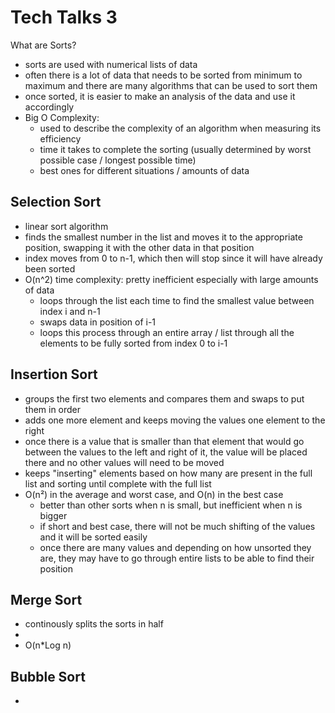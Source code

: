# Tech Talks 3

What are Sorts? 
* sorts are used with numerical lists of data
* often there is a lot of data that needs to be sorted from minimum to maximum and there are many algorithms that can be used to sort them
* once sorted, it is easier to make an analysis of the data and use it accordingly
* Big O Complexity: 
  * used to describe the complexity of an algorithm when measuring its efficiency
  * time it takes to complete the sorting (usually determined by worst possible case / longest possible time)
  * best ones for different situations / amounts of data

## Selection Sort
* linear sort algorithm
* finds the smallest number in the list and moves it to the appropriate position, swapping it with the other data in that position
* index moves from 0 to n-1, which then will stop since it will have already been sorted
* O(n^2) time complexity: pretty inefficient especially with large amounts of data
  * loops through the list each time to find the smallest value between index i and n-1
  * swaps data in position of i-1
  * loops this process through an entire array / list through all the elements to be fully sorted from index 0 to i-1

## Insertion Sort
* groups the first two elements and compares them and swaps to put them in order
* adds one more element and keeps moving the values one element to the right
* once there is a value that is smaller than that element that would go between the values to the left and right of it, the value will be placed there and no other values will need to be moved
* keeps "inserting" elements based on how many are present in the full list and sorting until complete with the full list
* O(n²) in the average and worst case, and O(n) in the best case
  * better than other sorts when n is small, but inefficient when n is bigger
  * if short and best case, there will not be much shifting of the values and it will be sorted easily
  * once there are many values and depending on how unsorted they are, they may have to go through entire lists to be able to find their position

## Merge Sort
* continously splits the sorts in half
* 
* O(n*Log n) 

## Bubble Sort
* 
